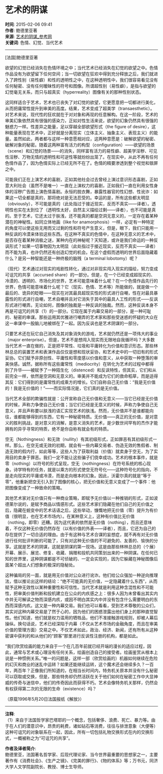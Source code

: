 # 艺术的阴谋

**时间**: 2015-02-06 09:41  
**作者**: 鲍德里亚著  
**来源**: [艺术的阴谋_参考网](https://www.fx361.cc/)  
**关键词**: 色情、幻觉、当代艺术

---

\[法国\]鲍德里亚著

欲望的幻觉已经消失在色情环境之中；当代艺术已经消失在幻觉的欲望之中。色情作品没有为欲望留下任何空间；当一切欲望在狂欢中得到充分释放之后，我们就进入了跨性别（易性癖）和性的透明性之中，在这种透明性中，我们很容易看见没有任何秘密、没有任何暧昧性的符号和图像。所谓超性别（易性癖），是指与欲望的幻觉毫无关系，而只与超真实（hyperreality）图像有关的那种性别状态。

这同样适合于艺术，艺术也已丧失了对幻觉的欲望，它更愿意把一切都进行美化，从而把庸常性提升到审美的高度。结果，艺术变成了超美学（transaesthetic）。对艺术来说，现代性的狂欢就在于对对象和再现的任意解构。在这一阶段，艺术的审美幻象依然具有很强的感染力，正如对性生活来说，欲望的幻象仍然具有很强的魅惑力一样。性差异之能量，足以穿越全部欲望形式（the figure of desire），这种能量表现在艺术中，正好就是分离现实（立体主义、抽象主义、表现主义）的能量。虽然如此，两者都与这样一种意愿相对应，这两种意愿是：破解欲望的秘密、破解对象的秘密。随着这两种富有活力的构型（configuration）——欲望的场景（scene）和幻觉的场景——的消失，同样富有活力的易性癖、超美学淫秽、可见性淫秽、万物无情的透明性和可逆性等就纷纷出笼了。在现实中，从此不再有任何色情作品了，因为色情实际上已经无所不在了。色情的精要渗透到整个视觉和银屏之中。

可能我们正在上演艺术的喜剧，正如其他社会过去曾经上演过意识形态喜剧，正如意大利社会（虽然不是唯一）一直在上演权力的喜剧，正如我们一直在利用女性身体的淫秽广告图上演色情喜剧。永恒的脱衣舞，暴露性器官的性幻想、性讹诈：如果这一切全都是真的，那将绝对是无法忍受的。幸运的是，所有这些都太明显（obviously），不可能是真的（此处指过于接近现实，反而不真实——译者）。透明性也实在太到位了（透明性太好，自然主义描绘过剩——译者），也不可能是真的。至于艺术，它还太过于肤浅，还不能真的都是空洞无意义的，一定存在着某种潜在的神秘性。如同立体地画（like for anamorphosis）一样，必定有一种特定的角度可以使这些无用而又过剩的性和符号产生意义，但是，眼下，我们只能用一种反讽的冷漠来体验这些东西。在这种不真实的色情中，在这种无意义的艺术中，是否存在着某种消极之谜，某种内在的神秘呢？天知道，或许是我们命运的一种反讽形式？如果一切事物因为太明显（此处指过于接近现实，反而不真实——译者）而不能为真，也许仍然还有创造幻觉的机会。在这个虚假而透明的世界后面隐藏着什么？是另一种智能还是一种终极的脑残（a terminal lobotomy）呢？

（现代）艺术通过对现实的戏剧性转化，通过对非现实闯入现实的描绘，努力变成可诅咒的共享（accursed share）的一部分。但是，在一个已经变成超现实的、冷漠的、透明的、市场化的世界，艺术可能意味着什么呢？在一个色情作品先行的世界，色情可能意味着什么呢？它（现实、色情、艺术等）所能做的，就是做一个最后的、诡异的眨眼——现实在对其最具超现实性的形式进行自嘲，性在对最具暴露性的形式进行自嘲，艺术自嘲并且对它消失于其中的最具人工性的形式——反讽形式进行嘲弄。无论如何，图像的独裁是一种反讽的独裁。然而，这种反讽本身不再是可诅咒的共享（1）的一部分。它现在属于内幕交易的一部分，是一种可耻的、秘密的串谋。那些运用其优雅进行嘲弄的艺术家和那些受迷惑的怀疑的大众在这一串谋中一股脑儿地被绑在了一起。因为反讽也是艺术阴谋的一部分。

只要艺术还在玩它自己消失及其对象消失的游戏，艺术就仍然还是一项伟大的事业（major enterprise）。但是，艺术不是想闯入现实而无限地自我循环吗？大多数当代艺术一直在做的，正是把平常性、垃圾和平庸转化为价值和意识形态。那些林林总总的装置艺术和表演作品仅仅是想和现状妥协，和艺术史中的一切旧有的形式妥协。它们赋予非原创性、平庸性和零度感以价值和意义，从中获取一种堕落的审美快感。诚然，据称所有这些庸常性（mediocrity）在转化为艺术的过程中都得到了升华——被赋予了一种陌生化（distenced）和反讽特性，但其实，它们和从前完全一样，依然是空洞和无意义的。审美并不能成为它们的救命稻草，而是适得其反：它们得到的是庸常性的成乘方的增长。它们自称自己无价值：“我是无价值的！我是无价值的！”——而实际情况是，它们真的是无价值。

当代艺术全部的欺骗性就是：公开宣称自己无价值和无意义——当它已经是无价值的时候，声称力争使自己无价值；当它们已经是无意义的时候，声称力争使自己无意义，并且声称要以肤浅的语汇实现艺术的肤浅。然而，无价值并不是谁都能向往，谁都能够得到的东西，它有一种秘密特质。无价值——真正的无价值，是对意义的胜利挑战，是对意义的消解，是意义消失的艺术，是少数世间罕有的杰作才能拥有的异乎寻常的特质，绝不是你自称有就会有的特质。

空无（Nothingness）和无效（nullity）有其初级形式，正如罪恶有其初级形式一样。那么，在空无或无效的初期，就会有一些内幕交易者、伪造无效的售假者、制造无效的假内行，如此等等，这些人为了获取利益（价值）就卖身于空无，为了实用目的卖身于罪恶。我们一定不能让这些骗子们侥幸成功。艺术的根本事件，就是零（nothing）以符号的形式呈现，空无（nothingness）在符号系统的核心现身。诗学特有的任务，就是以乘方的形式使空无符号化——这种符号化的指向，不是走向现实的平庸或冷漠，而是走向根本的幻象。因此，沃霍尔真的就是“等于零”，他重新把空无引入到了图像的核心，把无价值和无意义变成了一个事件：他把图像变成了一种致命的策略。

其他艺术家对无价值只有一种商业策略，即赋予无价值以一种推销的形式，正如波德莱尔说的，是赋予商品以情感形式。这些艺术家们隐藏在他们自己的无价值之后，隐藏在蜕变中的艺术话语之后，这些举动，慷慨地把无价值（零）提升为有价值（很明显，也在艺术市场内）。在某种意义上，这种有价值比无价值（nothing，即零）还糟。因为这代表的依然是无价值（nothing），而且还意味着，不仅这种无价值仍然存在（以有价值的外表——译者），而且，它还为自己的存在提供了一切合适的理由。由于有这种与艺术合谋的妄想症，就不再有对无价值进行任何批评判断的可能了，只有对这种无价值的不可避免的、友善的、愉快的分享。这就是艺术的阴谋，这就是阴谋的第一现场。这是由那些林林总总的（个展）开幕、展示、展览、修复、收藏、捐赠和投机共同策划出来的一种阴谋。在任何已知的世界里，这种阴谋都是不可侦破的、一定会实现的，因为它躲藏在神秘图像后面某个超出人们想象的极深的隐秘处。

这种骗局的另一面，就是用无价值对公众进行讹诈。他们给公众强加一种逆向推理法，借以推论出这样的结论：“绝不可能真的无价值，一定隐藏着什么东西”，从而赋予这种无效性以某种重要性和可信性。当代艺术就是利用这种含混性和不可能性，把审美价值判断和投机建立在公众的内疚感之上：很多人因为未曾看出其实内中并无可解读之物而深感内疚，或因不明白其实内中并没有包含什么需要明白的东西而深感内疚。这又是一种内幕交易。我们也可以看看，受到艺术尊敬的公众们，其实对这种内幕交易是了然于心的，因为他们的困惑泄露出他们身上的那种直觉智性。他们知道，他们就是权力滥用的牺牲品，他们不准接触游戏规则，却被人幕后操纵。换句话说，艺术已经深陷于内幕（不仅从艺术市场的金融角度，而且在审美价值的管理方面）交易之中。不仅艺术如此，政治、经济、新闻，还有所有从这种密谋中获利的和从他们的“顾客”那里进行反讽性注册的机构，都是如此。

“我们欣赏绘画的能力来自于一个在几百年前就已经开端的漫长的适应过程，因此，通常与艺术或心理没有任何关系，绘画创造自己的接受者。绘画鉴赏从根本上说是一种惯例关系。”唯一的问题是，这样一部（欣赏绘画的）机器如何继续在危险的幻灭和商业的迷乱中运转？如果还能继续运转，这个魔术还会继续多久？一百年，两百年？正像我们所知道的，在相当长时间内，特务机关原本并没有什么秘密可以窃取或交换，但是，那些特务却仍然活跃在关于他们如何在秘密工作中大显神威的传奇与迷信中，他们的传奇因此而获得不朽。艺术会像特务机关那样，仍然会有权获得第二次的无限的生命（existence）吗？

（原载1996年5月20日法国报纸《解放》）

---

**注释**:  
（1）来自于法国哲学家巴塔耶的一个概念，包括奢侈、浪费、死亡、暴力等。由于在人们的潜意识中，昂贵的耗费，诸如钻石等消费，往往与排泄意象（大便等）这种可诅咒的对象联系在一起，因此，所有一切包括礼物交换形式在内的交换形式，一概被称之为“可诅咒的共享”。

**作者及译者简介**:  
鲍德里亚，法国著名哲学家、后现代理论家、当今世界最重要的思想家之一，主要著作有《消费社会》、《生产之镜》、《完美的罪行》、《物的体系》等；万书元，同济大学人文学院副院长、教授、博士生导师。